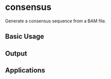 # consensus

Generate a consensus sequence from a BAM file.

## Basic Usage



## Output



## Applications



